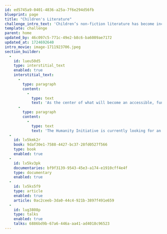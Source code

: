 ```yaml
---
id: ed5745a9-0401-4836-a25a-7f6e294d56fb
blueprint: page
title: "Children's Literature"
challenge_intro_text: 'Children’s non-fiction literature has become increasingly popular over the last ten years. New books cover the changes Earth is undergoing and the necessity of caring for it. Also included are human rights; wildlife; sports; cultural differences; and a variety of other humanitarian issues and concerns.'
template: challenge
parent: home
updated_by: 46c097c5-771c-49e2-b8c6-ba6009ae7172
updated_at: 1724692640
intro_movie: image-1711923706.jpeg
section_builder:
  -
    id: lueu50d5
    type: interstitial_text
    enabled: true
    interstitial_text:
      -
        type: paragraph
        content:
          -
            type: text
            text: 'As the center of what will become an accessible, fun, interactive and instructive oasis for children, here is our collection of the best of children’s non-fiction literature.  '
      -
        type: paragraph
        content:
          -
            type: text
            text: 'The Humanity Initiative is currently looking for an intern or two to help expand this collection across the continents. Please contact peace@ourhumanity.org if you are interested. '
  -
    id: lv5kmk2r
    book: 9daf30e1-7588-4427-bc37-28fd0527f566
    type: book
    enabled: true
  -
    id: lv5kv3pk
    documentaries: bf9f3139-9543-45e3-a174-e1910cff4e4f
    type: documentary
    enabled: true
  -
    id: lv5ks5f9
    type: article
    enabled: true
    article: 0ac2ceeb-3da0-44c4-921b-3897f491e659
  -
    id: lug3808p
    type: talks
    enabled: true
    talks: 6886bd9b-67a6-446a-aa41-ad4018c96523
---
```

